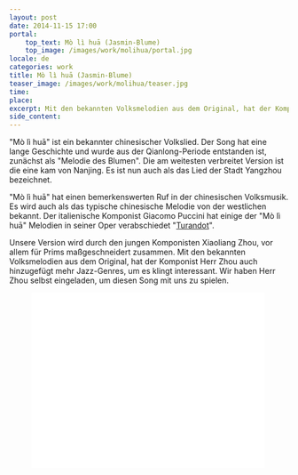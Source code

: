 ```yaml
---
layout: post
date: 2014-11-15 17:00
portal:
    top_text: Mò lì huā (Jasmin-Blume)
    top_image: /images/work/molihua/portal.jpg
locale: de
categories: work
title: Mò lì huā (Jasmin-Blume)
teaser_image: /images/work/molihua/teaser.jpg
time:
place:
excerpt: Mit den bekannten Volksmelodien aus dem Original, hat der Komponist Herr Zhou auch hinzugefügt mehr Jazz-Genres, um es klingt interessant.
side_content:
---
```


"Mò lì huā" ist ein bekannter chinesischer Volkslied. Der Song hat eine lange Geschichte und wurde aus der Qianlong-Periode entstanden ist,
zunächst als "Melodie des Blumen". Die am weitesten verbreitet Version ist die eine kam von Nanjing.
Es ist nun auch als das Lied der Stadt Yangzhou bezeichnet.

"Mò lì huā" hat einen bemerkenswerten Ruf in der chinesischen Volksmusik. Es wird auch als das typische chinesische Melodie von der westlichen bekannt.
Der italienische Komponist Giacomo Puccini hat einige der "Mò lì huā" Melodien in seiner Oper verabschiedet
"<a href="https://www.youtube.com/watch?v=-PkS2HQj9ZE" target="_blank">Turandot</a>".

Unsere Version wird durch den jungen Komponisten Xiaoliang Zhou, vor allem für Prims maßgeschneidert zusammen.
Mit den bekannten Volksmelodien aus dem Original, hat der Komponist Herr Zhou auch hinzugefügt mehr Jazz-Genres, um es klingt interessant.
Wir haben Herr Zhou selbst eingeladen, um diesen Song mit uns zu spielen.

<figure class="video-container">
    <iframe width="420" height="315" src="//www.youtube.com/embed/m4X37CWHYyU" frameborder="0" allowfullscreen></iframe>
</figure>
